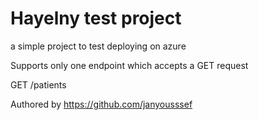 # Hayelny test project
a simple project to test deploying on azure

Supports only one endpoint which accepts a GET request

GET /patients


Authored by https://github.com/janyousssef
